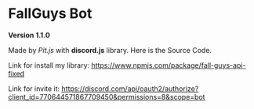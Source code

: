 # FallGuys Bot

**Version 1.1.0**

Made by *Pit.js* with **discord.js** library.
Here is the Source Code.

Link for install my library:
https://www.npmjs.com/package/fall-guys-api-fixed

Link for invite it:
https://discord.com/api/oauth2/authorize?client_id=770644571867709450&permissions=8&scope=bot
